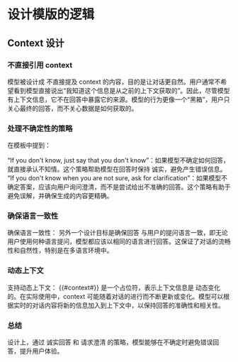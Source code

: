 # 设计模版的逻辑

## Context 设计

### 不直接引用 context

模型被设计成 不直接提及 context 的内容，目的是让对话更自然。用户通常不希望看到模型直接说出“我知道这个信息是从之前的上下文获取的”。因此，尽管模型有上下文信息，它不在回答中暴露它的来源。模型的行为更像一个“黑箱”，用户只关心最终的回答，而不关心数据是如何获取的。

### 处理不确定性的策略

在模板中提到：

“If you don't know, just say that you don't know”：如果模型不确定如何回答，就直接承认不知情。这个策略帮助模型在回答时保持 诚实，避免产生错误信息。
“If you don't know when you are not sure, ask for clarification”：如果模型不确定答案，应该向用户询问澄清，而不是尝试给出不准确的回答。这个策略有助于避免误解，并确保生成的内容更精确。

### 确保语言一致性

确保语言一致性： 另外一个设计目标是确保回答 与用户的提问语言一致，即无论用户使用何种语言提问，模型都应该以相同的语言进行回答。这保证了对话的流畅性和自然性，特别是在多语言环境中。

### 动态上下文

支持动态上下文： {{#context#}} 是一个占位符，表示上下文信息是 动态变化的。在实际使用中，context 可能随着对话的进行而不断更新或变化。模型可以根据实时的对话内容将新的信息加入到上下文中，以保持回答的准确性和相关性。

### 总结

设计上，通过 诚实回答 和 请求澄清 的策略，模型能够在不确定时避免错误回答，提升用户体验。
